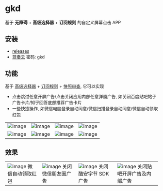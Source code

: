 # gkd

基于 **无障碍** + **高级选择器** + **订阅规则** 的自定义屏幕点击 APP

## 安装

- [releases](https://github.com/gkd-kit/gkd/releases)
- [蓝奏云](https://lisonge.lanzouy.com/b06e1zoef) 密码: gkd

## 功能

基于 [高级选择器](https://github.com/gkd-kit/selector) + [订阅规则](https://github.com/gkd-kit/subscription) + [快照审查](https://github.com/gkd-kit/inspect),
它可以实现

- 点击跳过任意开屏广告/点击关闭应用内部任意弹窗广告, 如关闭百度贴吧帖子广告卡片/知乎回答底部推荐广告卡片
- 一些快捷操作, 如微信电脑登录自动同意/微信扫描登录自动同意/微信自动领取红包

|                                                                                               |                                                                                               |                                                                                               |                                                                                               |
| --------------------------------------------------------------------------------------------- | --------------------------------------------------------------------------------------------- | --------------------------------------------------------------------------------------------- | --------------------------------------------------------------------------------------------- |
| ![image](https://github.com/gkd-kit/gkd/assets/38517192/65df91a7-fe9a-4701-914b-2b52723b01c9) | ![image](https://github.com/gkd-kit/gkd/assets/38517192/cbc5815a-f07a-4aa7-8805-d0d17e6b5818) | ![image](https://github.com/gkd-kit/gkd/assets/38517192/b5764948-8b79-4230-b37b-5427112d48ce) | ![image](https://github.com/gkd-kit/gkd/assets/38517192/1b598dcb-1ad9-4ae5-9a6a-3a1b11492bfa) |
| ![image](https://github.com/gkd-kit/gkd/assets/38517192/8fa19f46-6757-4025-83f7-9eaee6ead52a) | ![image](https://github.com/gkd-kit/gkd/assets/38517192/ba30ef9a-83ae-4be2-8802-e150aacaf140) | ![image](https://github.com/gkd-kit/gkd/assets/38517192/020c5317-c983-431d-978a-c91deca24460) | ![image](https://github.com/gkd-kit/gkd/assets/38517192/ca3323c2-436d-4571-bc5d-e72e5b7fcf6f) |

## 效果

|                                                                                                                         |                                                                                                                  |                                                                                                                     |                                                                                                                          |
| ----------------------------------------------------------------------------------------------------------------------- | ---------------------------------------------------------------------------------------------------------------- | ------------------------------------------------------------------------------------------------------------------- | ------------------------------------------------------------------------------------------------------------------------ |
| ![image](https://github.com/gkd-kit/subscription/assets/38517192/32cfda78-b2e1-456c-8d85-bfb2bc4683aa) 微信自动领取红包 | ![image](https://github.com/gkd-kit/gkd/assets/38517192/ec0e9465-13d2-422b-97e2-644357ea564b) 关闭微信朋友圈广告 | ![image](https://github.com/gkd-kit/gkd/assets/38517192/cd4554f3-dd9f-431b-8e6d-6cfe7ac430ec) 关闭酷安字节 SDK 广告 | ![image](https://github.com/gkd-kit/gkd/assets/38517192/576a7a6d-5196-4184-8b24-980434dfb15a) 关闭贴吧开屏广告及内部广告 |
